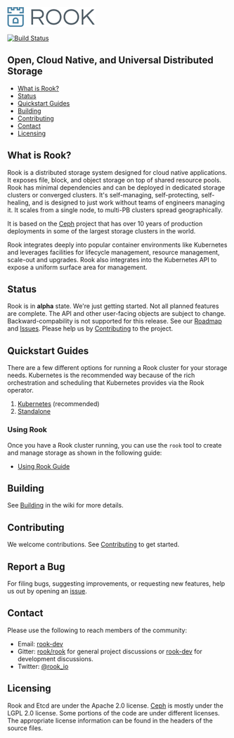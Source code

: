 ![logo](Documentation/media/logo.png?raw=true "Rook")

[![Build Status](https://jenkins.rook.io/buildStatus/icon?job=rook/rook/master)](https://jenkins.rook.io/blue/organizations/jenkins/rook%2Frook/activity)

## Open, Cloud Native, and Universal Distributed Storage

- [What is Rook?](#what-is-rook)
- [Status](#status)
- [Quickstart Guides](#quickstart-guides)
- [Building](#building)
- [Contributing](#contributing)
- [Contact](#contact)
- [Licensing](#licensing)

## What is Rook?

Rook is a distributed storage system designed for cloud native applications. It exposes file, block, and object storage on top of shared resource pools.
Rook has minimal dependencies and can be deployed in dedicated storage clusters or converged clusters.
It's self-managing, self-protecting, self-healing, and is designed to just work without teams of engineers managing it.
It scales from a single node, to multi-PB clusters spread geographically.  

It is based on the [Ceph](http://ceph.com) project that has over 10 years of production deployments in some of the largest storage clusters in the world.  

Rook integrates deeply into popular container environments like Kubernetes and leverages facilities for lifecycle management, resource management, scale-out and upgrades.
Rook also integrates into the Kubernetes API to expose a uniform surface area for management.  

## Status

Rook is in **alpha** state. We're just getting started. Not all planned features are complete. The API
and other user-facing objects are subject to change. Backward-compability is not supported for this
release. See our [Roadmap](https://github.com/rook/rook/wiki/Roadmap) and [Issues](https://github.com/rook/rook/issues).
Please help us by [Contributing](CONTRIBUTING.md) to the project.

## Quickstart Guides

There are a few different options for running a Rook cluster for your storage needs.  Kubernetes is the recommended way because of the rich orchestration and scheduling that Kubernetes provides via the Rook operator.

1. [Kubernetes](/demo/kubernetes/README.md) (recommended)
2. [Standalone](/demo/standalone/README.md)

### Using Rook
Once you have a Rook cluster running, you can use the `rook` tool to create and manage storage as shown in the following guide:
- [Using Rook Guide](/demo/client/README.md)

## Building

See [Building](https://github.com/rook/rook/wiki/Building) in the wiki for more details.

## Contributing

We welcome contributions. See [Contributing](CONTRIBUTING.md) to get started.

## Report a Bug

For filing bugs, suggesting improvements, or requesting new features, help us out by opening an [issue](https://github.com/rook/rook/issues).

## Contact

Please use the following to reach members of the community:

- Email: [rook-dev](https://groups.google.com/forum/#!forum/rook-dev)
- Gitter: [rook/rook](https://gitter.im/rook/rook) for general project discussions or [rook-dev](https://gitter.im/rook/rook-dev) for development discussions.
- Twitter: [@rook_io](https://twitter.com/rook_io)

## Licensing

Rook and Etcd are under the Apache 2.0 license. [Ceph](https://github.com/rook/ceph/blob/master/COPYING) is mostly under the LGPL 2.0 license. Some portions
of the code are under different licenses. The appropriate license information can be found in the headers
of the source files.
